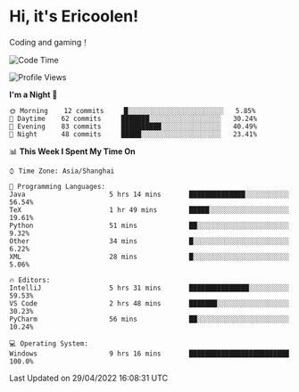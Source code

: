 # Hi, it's Ericoolen!
Coding and gaming！

<!--START_SECTION:waka-->
![Code Time](http://img.shields.io/badge/Code%20Time-221%20hrs%2020%20mins-blue)

![Profile Views](http://img.shields.io/badge/Profile%20Views-2-blue)

**I'm a Night 🦉** 

```text
🌞 Morning    12 commits     █░░░░░░░░░░░░░░░░░░░░░░░░   5.85% 
🌆 Daytime    62 commits     ███████░░░░░░░░░░░░░░░░░░   30.24% 
🌃 Evening    83 commits     ██████████░░░░░░░░░░░░░░░   40.49% 
🌙 Night      48 commits     █████░░░░░░░░░░░░░░░░░░░░   23.41%

```


📊 **This Week I Spent My Time On** 

```text
⌚︎ Time Zone: Asia/Shanghai

💬 Programming Languages: 
Java                     5 hrs 14 mins       ██████████████░░░░░░░░░░░   56.54% 
TeX                      1 hr 49 mins        █████░░░░░░░░░░░░░░░░░░░░   19.61% 
Python                   51 mins             ██░░░░░░░░░░░░░░░░░░░░░░░   9.32% 
Other                    34 mins             █░░░░░░░░░░░░░░░░░░░░░░░░   6.22% 
XML                      28 mins             █░░░░░░░░░░░░░░░░░░░░░░░░   5.06%

🔥 Editors: 
IntelliJ                 5 hrs 31 mins       ███████████████░░░░░░░░░░   59.53% 
VS Code                  2 hrs 48 mins       ███████░░░░░░░░░░░░░░░░░░   30.23% 
PyCharm                  56 mins             ██░░░░░░░░░░░░░░░░░░░░░░░   10.24%

💻 Operating System: 
Windows                  9 hrs 16 mins       █████████████████████████   100.0%

```


 Last Updated on 29/04/2022 16:08:31 UTC
<!--END_SECTION:waka-->

